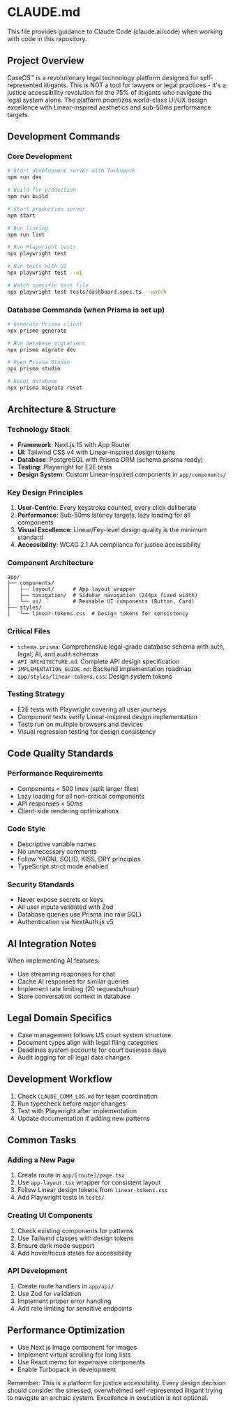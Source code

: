 # CLAUDE.md

This file provides guidance to Claude Code (claude.ai/code) when working with code in this repository.

## Project Overview

CaseOS™ is a revolutionary legal technology platform designed for self-represented litigants. This is NOT a tool for lawyers or legal practices - it's a justice accessibility revolution for the 75% of litigants who navigate the legal system alone. The platform prioritizes world-class UI/UX design excellence with Linear-inspired aesthetics and sub-50ms performance targets.

## Development Commands

### Core Development
```bash
# Start development server with Turbopack
npm run dev

# Build for production
npm run build

# Start production server
npm start

# Run linting
npm run lint

# Run Playwright tests
npx playwright test

# Run tests with UI
npx playwright test --ui

# Watch specific test file
npx playwright test tests/dashboard.spec.ts --watch
```

### Database Commands (when Prisma is set up)
```bash
# Generate Prisma client
npx prisma generate

# Run database migrations
npx prisma migrate dev

# Open Prisma Studio
npx prisma studio

# Reset database
npx prisma migrate reset
```

## Architecture & Structure

### Technology Stack
- **Framework**: Next.js 15 with App Router
- **UI**: Tailwind CSS v4 with Linear-inspired design tokens
- **Database**: PostgreSQL with Prisma ORM (schema.prisma ready)
- **Testing**: Playwright for E2E tests
- **Design System**: Custom Linear-inspired components in `app/components/`

### Key Design Principles
1. **User-Centric**: Every keystroke counted, every click deliberate
2. **Performance**: Sub-50ms latency targets, lazy loading for all components
3. **Visual Excellence**: Linear/Fey-level design quality is the minimum standard
4. **Accessibility**: WCAG 2.1 AA compliance for justice accessibility

### Component Architecture
```
app/
├── components/
│   ├── layout/      # App layout wrapper
│   ├── navigation/  # Sidebar navigation (244px fixed width)
│   └── ui/          # Reusable UI components (Button, Card)
├── styles/
│   └── linear-tokens.css  # Design tokens for consistency
```

### Critical Files
- `schema.prisma`: Comprehensive legal-grade database schema with auth, legal, AI, and audit schemas
- `API_ARCHITECTURE.md`: Complete API design specification
- `IMPLEMENTATION_GUIDE.md`: Backend implementation roadmap
- `app/styles/linear-tokens.css`: Design system tokens

### Testing Strategy
- E2E tests with Playwright covering all user journeys
- Component tests verify Linear-inspired design implementation
- Tests run on multiple browsers and devices
- Visual regression testing for design consistency

## Code Quality Standards

### Performance Requirements
- Components < 500 lines (split larger files)
- Lazy loading for all non-critical components
- API responses < 50ms
- Client-side rendering optimizations

### Code Style
- Descriptive variable names
- No unnecessary comments
- Follow YAGNI, SOLID, KISS, DRY principles
- TypeScript strict mode enabled

### Security Standards
- Never expose secrets or keys
- All user inputs validated with Zod
- Database queries use Prisma (no raw SQL)
- Authentication via NextAuth.js v5

## AI Integration Notes
When implementing AI features:
- Use streaming responses for chat
- Cache AI responses for similar queries
- Implement rate limiting (20 requests/hour)
- Store conversation context in database

## Legal Domain Specifics
- Case management follows US court system structure
- Document types align with legal filing categories
- Deadlines system accounts for court business days
- Audit logging for all legal data changes

## Development Workflow
1. Check `CLAUDE_COMM_LOG.md` for team coordination
2. Run typecheck before major changes
3. Test with Playwright after implementation
4. Update documentation if adding new patterns

## Common Tasks

### Adding a New Page
1. Create route in `app/[route]/page.tsx`
2. Use `app-layout.tsx` wrapper for consistent layout
3. Follow Linear design tokens from `linear-tokens.css`
4. Add Playwright tests in `tests/`

### Creating UI Components
1. Check existing components for patterns
2. Use Tailwind classes with design tokens
3. Ensure dark mode support
4. Add hover/focus states for accessibility

### API Development
1. Create route handlers in `app/api/`
2. Use Zod for validation
3. Implement proper error handling
4. Add rate limiting for sensitive endpoints

## Performance Optimization
- Use Next.js Image component for images
- Implement virtual scrolling for long lists
- Use React.memo for expensive components
- Enable Turbopack in development

Remember: This is a platform for justice accessibility. Every design decision should consider the stressed, overwhelmed self-represented litigant trying to navigate an archaic system. Excellence in execution is not optional.